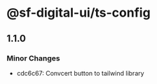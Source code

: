 # @sf-digital-ui/ts-config

## 1.1.0

### Minor Changes

- cdc6c67: Convcert button to tailwind library
